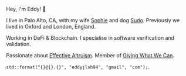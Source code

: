 Hey, I'm Eddy! 👋

I live in Palo Alto, CA, with my wife [Sophie](https://github.com/sophieschau) and dog [Sudo](https://www.instagram.com/adognamedsudo). Previously we lived in Oxford and London, England. 

Working in DeFi & Blockchain. I specialise in software verification and validation. 

Passionate about [Effective Altruism](https://www.effectivealtruism.org/). Member of [Giving What We Can](https://www.givingwhatwecan.org/). 

`std::format("{}@{}.{}", "eddyjlsh94", "gmail", "com");`.
